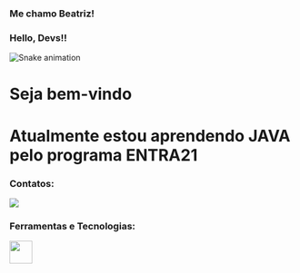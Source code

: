 ### Me chamo Beatriz!
### Hello, Devs!!

![Snake animation](https://github.com/beabarth/beabarth/blob/output/github-contribution-grid-snake.svg)
<h1> Seja bem-vindo </h1>

<h1>
Atualmente estou aprendendo JAVA pelo programa ENTRA21 </h1>

### Contatos:
<div>
<a href="https://instagram.com/beabarthb" target="_blank"><img src="https://img.shields.io/badge/-Instagram-%23E4405F?style=for-the-badge&logo=instagram&logoColor=white" target="_blank"></a>
</div>

### Ferramentas e Tecnologias:
  <img src="https://cdn.jsdelivr.net/gh/devicons/devicon/icons/java/java-original-wordmark.svg" width="40" height="40"/>
          
          

  


